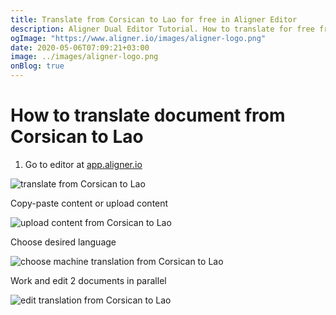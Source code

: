 ```yaml
---
title: Translate from Corsican to Lao for free in Aligner Editor
description: Aligner Dual Editor Tutorial. How to translate for free from Corsican to Lao. Aligner is multilingual document management platform. 
ogImage: "https://www.aligner.io/images/aligner-logo.png"
date: 2020-05-06T07:09:21+03:00
image: ../images/aligner-logo.png
onBlog: true
---
```


# How to translate document from Corsican to Lao

1. Go to editor at [app.aligner.io](https://app.aligner.io "Aligner App web page")

![translate from Corsican to Lao](../aligner-blank-editor.png "translate from Corsican to Lao")

Copy-paste content or upload content

![upload content from Corsican to Lao](../aligner-uploaded-document.png "upload content from Corsican to Lao")

Choose desired language

![choose machine translation from Corsican to Lao](../aligner-language-dropdown.png "choose machine translation from Corsican to Lao")

Work and edit 2 documents in parallel

![edit translation from Corsican to Lao](../aligner-double-sitded-editor.png "edit translation from Corsican to Lao")


